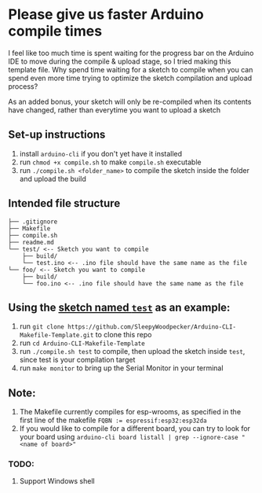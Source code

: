 # Please give us faster Arduino compile times

I feel like too much time is spent waiting for the progress bar on the Arduino IDE to move during the compile & upload stage, so I tried making this template file.
Why spend time waiting for a sketch to compile when you can spend even more time trying to optimize the sketch compilation and upload process?

As an added bonus, your sketch will only be re-compiled when its contents have changed, rather than everytime you want to upload a sketch

## Set-up instructions

1. install `arduino-cli` if you don't yet have it installed
2. run `chmod +x compile.sh` to make `compile.sh` executable
3. run `./compile.sh <folder_name>` to compile the sketch inside the folder and upload the build

## Intended file structure

```
├── .gitignore
├── Makefile
├── compile.sh
├── readme.md
└── test/ <-- Sketch you want to compile
    ├── build/
    └── test.ino <-- .ino file should have the same name as the file
└── foo/ <-- Sketch you want to compile
    ├── build/
    └── foo.ino <-- .ino file should have the same name as the file
```

## Using the <a href="https://arduino.github.io/arduino-cli/1.1/sketch-specification/#sketch-root-folder">sketch named `test`</a> as an example:

1. run `git clone https://github.com/SleepyWoodpecker/Arduino-CLI-Makefile-Template.git` to clone this repo
2. run `cd Arduino-CLI-Makefile-Template`
3. run `./compile.sh test` to compile, then upload the sketch inside `test`, since test is your compilation target
4. run `make monitor` to bring up the Serial Monitor in your terminal

## Note:

1. The Makefile currently compiles for esp-wrooms, as specified in the first line of the makefile `FQBN := espressif:esp32:esp32da`
2. If you would like to compile for a different board, you can try to look for your board using `arduino-cli board listall | grep --ignore-case "<name of board>"`

### TODO:

1. Support Windows shell
